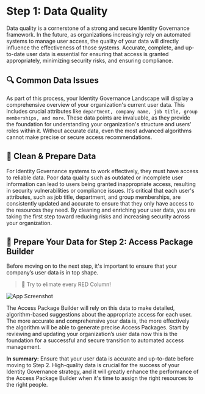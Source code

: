 # Step 1: Data Quality

Data quality is a cornerstone of a strong and secure Identity
Governance framework. In the future, as organizations increasingly
rely on automated systems to manage user access, the quality of your
data will directly influence the effectiveness of those systems.
Accurate, complete, and up-to-date user data is essential for
ensuring that access is granted appropriately, minimizing security
risks, and ensuring compliance.

## 🔍 Common Data Issues

As part of this process, your Identity Governance Landscape will
display a comprehensive overview of your organization's current user
data. This includes crucial attributes like `department, company
name, job title, group memberships, and more`. These data points are
invaluable, as they provide the foundation for understanding your
organization's structure and users' roles within it. Without
accurate data, even the most advanced algorithms cannot make precise
or secure access recommendations.

## 🧹 Clean & Prepare Data

For Identity Governance systems to work effectively, they must have
access to reliable data. Poor data quality such as outdated or
incomplete user information can lead to users being granted
inappropriate access, resulting in security vulnerabilities or
compliance issues. It’s critical that each user's attributes, such
as job title, department, and group memberships, are consistently
updated and accurate to ensure that they only have access to the
resources they need. By cleaning and enriching your user data, you
are taking the first step toward reducing risks and increasing
security across your organization.

## 📝 Prepare Your Data for Step 2: Access Package Builder

Before moving on to the next step, it's important to ensure that
your company’s user data is in top shape.


> 📸 Try to elimate every RED Column!

![App Screenshot](https://accesspackagebuilder.dev/docs/images/userattributelist-bad.png)

The Access Package Builder will rely on this data to make detailed,
algorithm-based suggestions about the appropriate access for each
user. The more accurate and comprehensive your data is, the more
effectively the algorithm will be able to generate precise Access
Packages. Start by reviewing and updating your organization’s user
data now this is the foundation for a successful and secure
transition to automated access management.

**In summary:** Ensure that your user data is accurate
and up-to-date before moving to Step 2. High-quality data is crucial
for the success of your Identity Governance strategy, and it will
greatly enhance the performance of the Access Package Builder when
it's time to assign the right resources to the right people.


